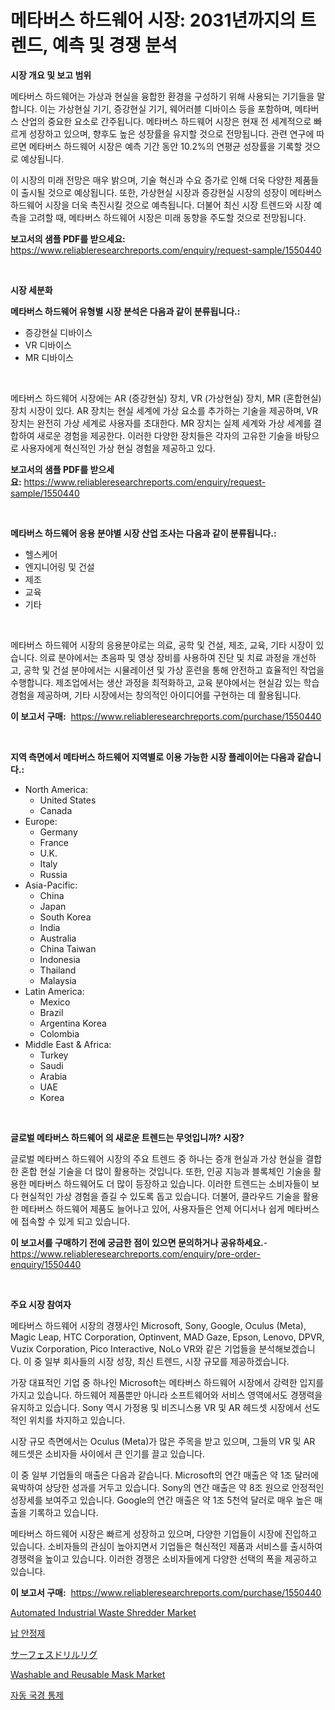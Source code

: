 <p><h1>메타버스 하드웨어 시장: 2031년까지의 트렌드, 예측 및 경쟁 분석</h1></p><p><strong>시장 개요 및 보고 범위</strong></p>
<p><p>메타버스 하드웨어는 가상과 현실을 융합한 환경을 구성하기 위해 사용되는 기기들을 말합니다. 이는 가상현실 기기, 증강현실 기기, 웨어러블 디바이스 등을 포함하며, 메타버스 산업의 중요한 요소로 간주됩니다. 메타버스 하드웨어 시장은 현재 전 세계적으로 빠르게 성장하고 있으며, 향후도 높은 성장률을 유지할 것으로 전망됩니다. 관련 연구에 따르면 메타버스 하드웨어 시장은 예측 기간 동안 10.2%의 연평균 성장률을 기록할 것으로 예상됩니다.</p><p>이 시장의 미래 전망은 매우 밝으며, 기술 혁신과 수요 증가로 인해 더욱 다양한 제품들이 출시될 것으로 예상됩니다. 또한, 가상현실 시장과 증강현실 시장의 성장이 메타버스 하드웨어 시장을 더욱 촉진시킬 것으로 예측됩니다. 더불어 최신 시장 트렌드와 시장 예측을 고려할 때, 메타버스 하드웨어 시장은 미래 동향을 주도할 것으로 전망됩니다.</p></p>
<p><strong>보고서의 샘플 PDF를 받으세요:</strong> <a href="https://www.reliableresearchreports.com/enquiry/request-sample/1550440">https://www.reliableresearchreports.com/enquiry/request-sample/1550440</a></p>
<p>&nbsp;</p>
<p><strong>시장 세분화</strong></p>
<p><strong>메타버스 하드웨어 유형별 시장 분석은 다음과 같이 분류됩니다.:</strong></p>
<p><ul><li>증강현실 디바이스</li><li>VR 디바이스</li><li>MR 디바이스</li></ul></p>
<p>&nbsp;</p>
<p><p>메타버스 하드웨어 시장에는 AR (증강현실) 장치, VR (가상현실) 장치, MR (혼합현실) 장치 시장이 있다. AR 장치는 현실 세계에 가상 요소를 추가하는 기술을 제공하며, VR 장치는 완전히 가상 세계로 사용자를 초대한다. MR 장치는 실제 세계와 가상 세계를 결합하여 새로운 경험을 제공한다. 이러한 다양한 장치들은 각자의 고유한 기술을 바탕으로 사용자에게 혁신적인 가상 현실 경험을 제공하고 있다.</p></p>
<p><strong>보고서의 샘플 PDF를 받으세요:</strong>&nbsp;<a href="https://www.reliableresearchreports.com/enquiry/request-sample/1550440">https://www.reliableresearchreports.com/enquiry/request-sample/1550440</a></p>
<p>&nbsp;</p>
<p><strong> 메타버스 하드웨어 응용 분야별 시장 산업 조사는 다음과 같이 분류됩니다.:</strong></p>
<p><ul><li>헬스케어</li><li>엔지니어링 및 건설</li><li>제조</li><li>교육</li><li>기타</li></ul></p>
<p>&nbsp;</p>
<p><p>메타버스 하드웨어 시장의 응용분야로는 의료, 공학 및 건설, 제조, 교육, 기타 시장이 있습니다. 의료 분야에서는 초음파 및 영상 장비를 사용하여 진단 및 치료 과정을 개선하고, 공학 및 건설 분야에서는 시뮬레이션 및 가상 훈련을 통해 안전하고 효율적인 작업을 수행합니다. 제조업에서는 생산 과정을 최적화하고, 교육 분야에서는 현실감 있는 학습 경험을 제공하며, 기타 시장에서는 창의적인 아이디어를 구현하는 데 활용됩니다.</p></p>
<p><strong>이 보고서 구매:</strong>&nbsp; <a href="https://www.reliableresearchreports.com/purchase/1550440">https://www.reliableresearchreports.com/purchase/1550440</a></p>
<p>&nbsp;</p>
<p><strong>지역 측면에서 메타버스 하드웨어 지역별로 이용 가능한 시장 플레이어는 다음과 같습니다.:</strong></p>
<p><ul>
    <li>
        North America:
        <ul>
            <li>United States</li>
            <li>Canada</li>
        </ul>
    </li>
    <li>
        Europe:
        <ul>
            <li>Germany</li>
            <li>France</li>
            <li>U.K.</li>
            <li>Italy</li>
            <li>Russia</li>
        </ul>
    </li>
    <li>
        Asia-Pacific:
        <ul>
            <li>China</li>
            <li>Japan</li>
            <li>South Korea</li>
            <li>India</li>
            <li>Australia</li>
            <li>China Taiwan</li>
            <li>Indonesia</li>
            <li>Thailand</li>
            <li>Malaysia</li>
        </ul>
    </li>
    <li>
        Latin America:
        <ul>
            <li>Mexico</li>
            <li>Brazil</li>
            <li>Argentina Korea</li>
            <li>Colombia</li>
        </ul>
    </li>
    <li>
        Middle East & Africa:
        <ul>
            <li>Turkey</li>
            <li>Saudi</li>
            <li>Arabia</li>
            <li>UAE</li>
            <li>Korea</li>
        </ul>
    </li>
    </ul></p>
<p>&nbsp;</p>
<p><strong>글로벌 메타버스 하드웨어 의 새로운 트렌드는 무엇입니까? 시장?</strong></p>
<p><p>글로벌 메타버스 하드웨어 시장의 주요 트렌드 중 하나는 증개 현실과 가상 현실을 결합한 혼합 현실 기술을 더 많이 활용하는 것입니다. 또한, 인공 지능과 블록체인 기술을 활용한 메타버스 하드웨어도 더 많이 등장하고 있습니다. 이러한 트렌드는 소비자들이 보다 현실적인 가상 경험을 즐길 수 있도록 돕고 있습니다. 더불어, 클라우드 기술을 활용한 메타버스 하드웨어 제품도 늘어나고 있어, 사용자들은 언제 어디서나 쉽게 메타버스에 접속할 수 있게 되고 있습니다.</p></p>
<p><strong>이 보고서를 구매하기 전에 궁금한 점이 있으면 문의하거나 공유하세요.</strong>- <a href="https://www.reliableresearchreports.com/enquiry/pre-order-enquiry/1550440">https://www.reliableresearchreports.com/enquiry/pre-order-enquiry/1550440</a></p>
<p>&nbsp;</p>
<p><strong>주요 시장 참여자</strong></p>
<p><p>메타버스 하드웨어 시장의 경쟁사인 Microsoft, Sony, Google, Oculus (Meta), Magic Leap, HTC Corporation, Optinvent, MAD Gaze, Epson, Lenovo, DPVR, Vuzix Corporation, Pico Interactive, NoLo VR와 같은 기업들을 분석해보겠습니다. 이 중 일부 회사들의 시장 성장, 최신 트렌드, 시장 규모를 제공하겠습니다. </p><p>가장 대표적인 기업 중 하나인 Microsoft는 메타버스 하드웨어 시장에서 강력한 입지를 가지고 있습니다. 하드웨어 제품뿐만 아니라 소프트웨어와 서비스 영역에서도 경쟁력을 유지하고 있습니다. Sony 역시 가정용 및 비즈니스용 VR 및 AR 헤드셋 시장에서 선도적인 위치를 차지하고 있습니다. </p><p>시장 규모 측면에서는 Oculus (Meta)가 많은 주목을 받고 있으며, 그들의 VR 및 AR 헤드셋은 소비자들 사이에서 큰 인기를 끌고 있습니다. </p><p>이 중 일부 기업들의 매출은 다음과 같습니다. Microsoft의 연간 매출은 약 1조 달러에 육박하여 상당한 성과를 거두고 있습니다. Sony의 연간 매출은 약 8조 원으로 안정적인 성장세를 보여주고 있습니다. Google의 연간 매출은 약 1조 5천억 달러로 매우 높은 매출을 기록하고 있습니다. </p><p>메타버스 하드웨어 시장은 빠르게 성장하고 있으며, 다양한 기업들이 시장에 진입하고 있습니다. 소비자들의 관심이 높아지면서 기업들은 혁신적인 제품과 서비스를 출시하여 경쟁력을 높이고 있습니다. 이러한 경쟁은 소비자들에게 다양한 선택의 폭을 제공하고 있습니다.</p></p>
<p><strong>이 보고서 구매:</strong>&nbsp;&nbsp;<a href="https://www.reliableresearchreports.com/purchase/1550440">https://www.reliableresearchreports.com/purchase/1550440</a></p>
<p><p><a href="https://issuu.com/reportprime-2/docs/automated-industrial-waste-shredder-market-size-20">Automated Industrial Waste Shredder Market</a></p><p><a href="https://medium.com/@hermanokutneva7878567/%EC%84%A0%EB%8F%84-%EC%95%88%EC%A0%95%EC%A0%9C-%EC%8B%9C%EC%9E%A5-%EB%B6%84%EC%84%9D-%EA%B7%B8%EC%9D%98-cagr-%EC%8B%9C%EC%9E%A5-%EC%84%B8%EB%B6%84%ED%99%94-%EB%B0%8F-%EA%B8%80%EB%A1%9C%EB%B2%8C-%EC%82%B0%EC%97%85-%EA%B0%9C%EC%9A%94-ab408cf322a0">납 안정제</a></p><p><a href="https://medium.com/@emmittkutch2023/%E3%82%B5%E3%83%BC%E3%83%95%E3%82%A7%E3%82%B9%E3%83%89%E3%83%AA%E3%83%AB%E3%83%AA%E3%82%B0%E5%B8%82%E5%A0%B4%E8%A6%8F%E6%A8%A1-cagr-%E3%83%88%E3%83%AC%E3%83%B3%E3%83%89-2024-2030-6658a7e6b274">サーフェスドリルリグ</a></p><p><a href="https://github.com/provorikovar/Market-Research-Report-List-3/blob/main/washable-and-reusable-mask-market.md">Washable and Reusable Mask Market</a></p><p><a href="https://github.com/vs2869dizt0/Market-Research-Report-List-1/blob/main/82866676032.md">자동 국경 통제</a></p></p>
